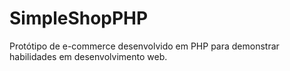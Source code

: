 # SimpleShopPHP
Protótipo de e-commerce desenvolvido em PHP para demonstrar habilidades em desenvolvimento web.
